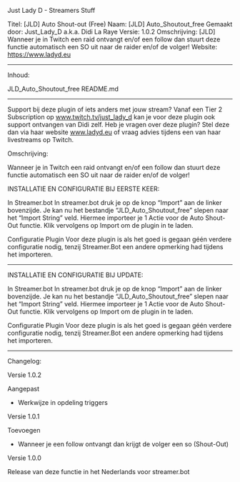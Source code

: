 Just Lady D - Streamers Stuff

Titel: 		    [JLD] Auto Shout-out (Free)
Naam:		    [JLD] Auto_Shoutout_free
Gemaakt door:	Just_Lady_D a.k.a. Didi La Raye
Versie:		    1.0.2
Omschrijving:	[JLD] Wanneer je in Twitch een raid ontvangt en/of een follow dan stuurt deze functie automatisch een SO uit naar de raider en/of de volger!
Website:	    https://www.ladyd.eu

-------------------------------------------------------------------------------------------------------------------------------------
Inhoud:

JLD_Auto_Shoutout_free
README.md


-------------------------------------------------------------------------------------------------------------------------------------
Support bij deze plugin of iets anders met jouw stream? Vanaf een Tier 2 Subscription op www.twitch.tv/just_lady_d kan je voor deze plugin ook support ontvangen van Didi zelf. Heb je vragen over deze plugin? Stel deze dan via haar website www.ladyd.eu of vraag advies tijdens een van haar livestreams op Twitch.


Omschrijving:

Wanneer je in Twitch een raid ontvangt en/of een follow dan stuurt deze functie automatisch een SO uit naar de raider en/of de volger!


INSTALLATIE EN CONFIGURATIE BIJ EERSTE KEER:

In Streamer.bot
In streamer.bot druk je op de knop “Import” aan de linker bovenzijde. Je kan nu het bestandje “JLD_Auto_Shoutout_free” slepen naar het “Import String” veld. 
Hiermee importeer je 1 Actie voor de Auto Shout-Out functie. Klik vervolgens op Import om de plugin in te laden.

Configuratie Plugin
Voor deze plugin is als het goed is gegaan géén verdere configuratie nodig, tenzij Streamer.Bot een andere opmerking had tijdens het importeren.


-------------------------------------------------------------------------------------------------------------------------------------

INSTALLATIE EN CONFIGURATIE BIJ UPDATE:

In Streamer.bot
In streamer.bot druk je op de knop “Import” aan de linker bovenzijde. Je kan nu het bestandje “JLD_Auto_Shoutout_free” slepen naar het “Import String” veld. 
Hiermee importeer je 1 Actie voor de Auto Shout-Out functie. Klik vervolgens op Import om de plugin in te laden.

Configuratie Plugin
Voor deze plugin is als het goed is gegaan géén verdere configuratie nodig, tenzij Streamer.Bot een andere opmerking had tijdens het importeren.

-------------------------------------------------------------------------------------------------------------------------------------

Changelog:

Versie 1.0.2

Aangepast
- Werkwijze in opdeling triggers

Versie 1.0.1

Toevoegen
- Wanneer je een follow ontvangt dan krijgt de volger een so (Shout-Out)

Versie 1.0.0

Release van deze functie in het Nederlands voor streamer.bot


